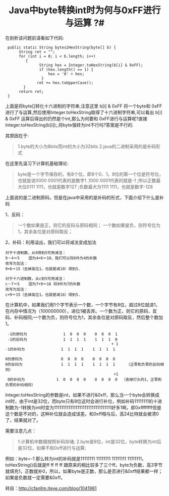 # <center/>Java中byte转换int时为何与0xFF进行与运算 ?#
 

在剖析该问题前请看如下代码:

	 public static String bytes2HexString(byte[] b) {
		  String ret = "";
		  for (int i = 0; i < b.length; i++)
			 {
				   String hex = Integer.toHexString(b[i] & 0xFF);
				   if (hex.length() == 1) {
				   	   hex = '0' + hex;
			   		}
			  	  ret += hex.toUpperCase();
		  	}
	  	  return ret;
	 }
上面是将byte[]转化十六进制的字符串,注意这里 b[i] & 0xFF 将一个byte和 0xFF进行了与运算,然后使用Integer.toHexString取得了十六进制字符串,可以看出 b[i] & 0xFF 运算后得出的仍然是个int,那么为何要和 0xFF进行与运算呢?直接 Integer.toHexString(b[i]);,将byte强转为int不行吗?答案是不行的.

其原因在于:
>1.byte的大小为8bits而int的大小为32bits
>2.java的二进制采用的是补码形式

在这里先温习下计算机基础理论:
>byte是一个字节保存的，有8个位，即8个0、1。8位的第一个位是符号位， 也就是说0000 0001代表的是数字1 ,1000 0001代表的就是-1 ;所以正数最大位0111 1111，也就是数字127 ;负数最大为1111 1111，也就是数字-128

上面说的是二进制原码，但是在java中采用的是补码的形式，下面介绍下什么是补码

1、反码：
>一个数如果是正，则它的反码与原码相同；
>一个数如果是负，则符号位为1，其余各位是对原码取反；

2、补码：利用溢出，我们可以将减法变成加法

	对于十进制数，从9得到5可用减法：
	9－4＝5    因为4+6＝10，我们可以将6作为4的补数
	改写为加法：
	9+6＝15（去掉高位1，也就是减10）得到5.
		
	对于十六进制数，从c到5可用减法：
	c－7＝5    因为7+9＝16 将9作为7的补数
	改写为加法：
	c+9＝15（去掉高位1，也就是减16）得到5.

在计算机中，如果我们用1个字节表示一个数，一个字节有8位，超过8位就进1，在内存中情况为（100000000），进位1被丢弃。一个数为正，则它的原码、反码、补码相同;一个数为负，则符号位为1，其余各位是对原码取反，然后整个数加1。
    
	 -1的原码为                1  0  0  0    0  0  0  1
	 -1的反码为                1  1  1  1    1  1  1  0
                                                   + 1
 	-1的补码为                1  1  1  1    1  1  1  1
 
 	0的原码为                 0  0  0  0    0  0  0  0
 	0的反码为                 1  1  1  1    1  1  1  1     （正零和负零的反码相同）
                                                    +1
     0的补码为              1  0  0  0  0    0  0  0  0  （舍掉打头的1，正零和负零的补码相同）

Integer.toHexString的参数是int，如果不进行&0xff，那么当一个byte会转换成int时，由于int是32位，而byte只有8位这时会进行补位，例如补码11111111的十进制数为-1转换为int时变为11111111111111111111111111111111好多1啊，即0xffffffff但是这个数是不对的，这种补位就会造成误差。和0xff相与后，高24比特就会被清0了，结果就对了。

需要注意几点：

>1.计算机中数据按照补码存储;
>2.byte是8位，int是32位，byte转换为int后是32位，如果不和0xff进行与运算;

例如：byte=-1 那么转为int的补码就是11111111 11111111 11111111 11111111，toHexString()后就是ff ff ff ff 跟原来的相比较多了三个ff。byte为负数，高3字节就填充1，正数就补0，所以，如果byte是正数，那么是否进行&0xff结果都一样；如果是负数就一定需要&0xff。

转自：http://cfanllm.iteye.com/blog/1041961